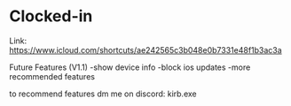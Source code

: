 # Clocked-in


Link: https://www.icloud.com/shortcuts/ae242565c3b048e0b7331e48f1b3ac3a


Future Features (V1.1)
-show device info
-block ios updates
-more recommended features

to recommend features dm me on discord: kirb.exe

